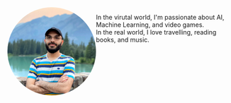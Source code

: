 
<img src="/image3.jpg" width="200" style="border-radius: 50%; float:left;"/> 

In the virutal world, I'm passionate about AI, Machine Learning, and video games.
<br>
In the real world, I love travelling, reading books, and music.
<br>
